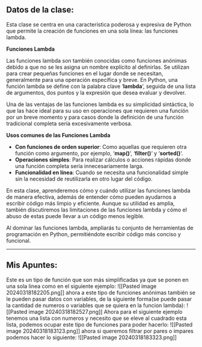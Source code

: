 ## Datos de la clase: 

Esta clase se centra en una característica poderosa y expresiva de Python que permite la creación de funciones en una sola línea: las funciones lambda.

**Funciones Lambda**

Las funciones lambda son también conocidas como funciones anónimas debido a que no se les asigna un nombre explícito al definirlas. Se utilizan para crear pequeñas funciones en el lugar donde se necesitan, generalmente para una operación específica y breve. En Python, una función lambda se define con la palabra clave ‘**lambda**‘, seguida de una lista de argumentos, dos puntos y la expresión que desea evaluar y devolver.

Una de las ventajas de las funciones lambda es su simplicidad sintáctica, lo que las hace ideal para su uso en operaciones que requieren una función por un breve momento y para casos donde la definición de una función tradicional completa sería excesivamente verbosa.

**Usos comunes de las Funciones Lambda**

- **Con funciones de orden superior**: Como aquellas que requieren otra función como argumento, por ejemplo, ‘**map()**‘, ‘**filter()**‘ y ‘**sorted()**‘.
- **Operaciones simples**: Para realizar cálculos o acciones rápidas donde una función completa sería innecesariamente larga.
- **Funcionalidad en línea**: Cuando se necesita una funcionalidad simple sin la necesidad de reutilizarla en otro lugar del código.

En esta clase, aprenderemos cómo y cuándo utilizar las funciones lambda de manera efectiva, además de entender cómo pueden ayudarnos a escribir código más limpio y eficiente. Aunque su utilidad es amplia, también discutiremos las limitaciones de las funciones lambda y cómo el abuso de estas puede llevar a un código menos legible.

Al dominar las funciones lambda, ampliarás tu conjunto de herramientas de programación en Python, permitiéndote escribir código más conciso y funcional.

---
## Mis Apuntes: 

Este es un tipo de función que son más simplificadas ya que se ponen en una sola linea como en el siguiente ejemplo: 
![[Pasted image 20240318182205.png]]
ahora a este tipo de funciones anónimas también se le pueden pasar datos con variables, de la siguiente forma(se puede pasar la cantidad de numeros o variables que se quiera en la funcion lambda): 
![[Pasted image 20240318182527.png]]
Ahora para el siguiente ejemplo tenemos una lista con numeros y necesito que se eleve al cuadrado esta lista, podemos ocupar este tipo de funciones para poder hacerlo: 
![[Pasted image 20240318183123.png]]
ahora si queremos filtrar por pares o impares podemos hacer lo siguiente: 
![[Pasted image 20240318183323.png]]
